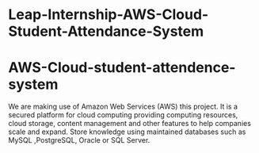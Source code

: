 # Leap-Internship-AWS-Cloud-Student-Attendance-System
# AWS-Cloud-student-attendence-system
We are making use of Amazon Web Services (AWS) this project. It is a secured platform for cloud computing providing computing resources, cloud storage, content management and other features to help companies scale and expand. Store knowledge using maintained databases such as MySQL ,PostgreSQL, Oracle or SQL Server.
